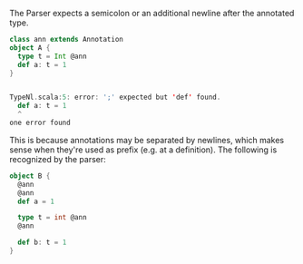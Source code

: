 The Parser expects a semicolon or an additional newline after the annotated type.

```scala
class ann extends Annotation
object A {
  type t = Int @ann
  def a: t = 1
}


TypeNl.scala:5: error: ';' expected but 'def' found.
  def a: t = 1
  ^
one error found
```


This is because annotations may be separated by newlines, which makes sense when they're used as prefix (e.g. at a definition). The following is recognized by the parser:

```scala
object B {
  @ann
  @ann
  def a = 1

  type t = int @ann
  @ann

  def b: t = 1
}
```
